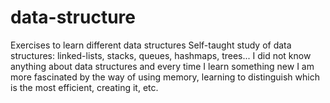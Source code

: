 # data-structure
Exercises to learn different data structures
Self-taught study of data structures: linked-lists, stacks, queues, hashmaps, trees... I did not know anything about data structures and every time I learn something new I am more fascinated by the way of using memory, learning to distinguish which is the most efficient, creating it, etc.
